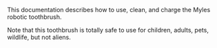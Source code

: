 This documentation describes how to use, clean, and charge the Myles robotic toothbrush.

Note that this toothbrush is totally safe to use for children, adults, pets, wildlife, but not aliens.
